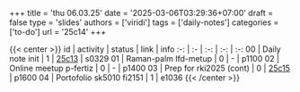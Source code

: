 +++
title = 'thu 06.03.25'
date = '2025-03-06T03:29:36+07:00'
draft = false
type = 'slides'
authors = ['viridi']
tags = ['daily-notes']
categories = ['to-do']
url = '25c14'
+++

{{< center >}}
id | activity | status | link | info
:-: | :- | :-: | :-: | :-:
00 | Daily note init          | 1 | [25c13](/notes/25c13) | s0329
01 | Raman-palm lfd-metup     | 0 | - | p1100
02 | Online meetup p-fertiz   | 0 | - | p1400
03 | Prep for rki2025 (cont)  | 0 | [25c15](/notes/25c15) | p1600
04 | Portofolio sk5010 fi2151 | 1 | e1036
{{< /center >}}

